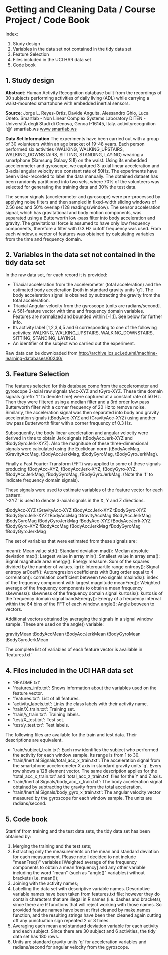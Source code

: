 # Getting and Cleaning Data  / Course Project / Code Book

Index:

1. Study design
2. Variables in the data set not contained in the tidy data set
3. Feature Selection 
4. Files included in the UCI HAR data set
5. Code book



## 1. Study design

__Abstract__:
Human Activity Recognition database built from the recordings of 30 subjects performing activities of daily living (ADL) while carrying a waist-mounted smartphone with embedded inertial sensors.
 
__Source__:
Jorge L. Reyes-Ortiz, Davide Anguita, Alessandro Ghio, Luca Oneto. 
Smartlab - Non Linear Complex Systems Laboratory 
DITEN - UniversitÃ  degli Studi di Genova, Genoa I-16145, Italy. 
activityrecognition '@' smartlab.ws 
www.smartlab.ws 

__Data Set Information__
The experiments have been carried out with a group of 30 volunteers within an age bracket of 19-48 years. Each person performed six activities (WALKING, WALKING_UPSTAIRS, WALKING_DOWNSTAIRS, SITTING, STANDING, LAYING) wearing a smartphone (Samsung Galaxy S II) on the waist. Using its embedded accelerometer and gyroscope, we captured 3-axial linear acceleration and 3-axial angular velocity at a constant rate of 50Hz. The experiments have been video-recorded to label the data manually. The obtained dataset has been randomly partitioned into two sets, where 70% of the volunteers was selected for generating the training data and 30% the test data. 

The sensor signals (accelerometer and gyroscope) were pre-processed by applying noise filters and then sampled in fixed-width sliding windows of 2.56 sec and 50% overlap (128 readings/window). The sensor acceleration signal, which has gravitational and body motion components, was separated using a Butterworth low-pass filter into body acceleration and gravity. The gravitational force is assumed to have only low frequency components, therefore a filter with 0.3 Hz cutoff frequency was used. From each window, a vector of features was obtained by calculating variables from the time and frequency domain. 




## 2. Variables in the data set not contained in the tidy data set

In the raw data set, for each record it is provided:

* Triaxial acceleration from the accelerometer (total acceleration) and the estimated body acceleration [both in standard gravity units 'g']. The body acceleration signal is obtained by subtracting the gravity from the total acceleration. 
* Triaxial Angular velocity from the gyroscope [units are radians/second].
* A 561-feature vector with time and frequency domain variables. Features are normalized and bounded within [-1,1]. See below for further info.
* Its activity label [1,2,3,4,5 and 6 corresponding to one of the following activites: WALKING, WALKING_UPSTAIRS, WALKING_DOWNSTAIRS, SITTING, STANDING, LAYING].
* An identifier of the subject who carried out the experiment.

Raw data can be downloaded from http://archive.ics.uci.edu/ml/machine-learning-databases/00240/ 



## 3. Feature Selection 


The features selected for this database come from the accelerometer and gyroscope 3-axial raw signals tAcc-XYZ and tGyro-XYZ. These time domain signals (prefix 't' to denote time) were captured at a constant rate of 50 Hz. Then they were filtered using a median filter and a 3rd order low pass Butterworth filter with a corner frequency of 20 Hz to remove noise. Similarly, the acceleration signal was then separated into body and gravity acceleration signals (tBodyAcc-XYZ and tGravityAcc-XYZ) using another low pass Butterworth filter with a corner frequency of 0.3 Hz. 

Subsequently, the body linear acceleration and angular velocity were derived in time to obtain Jerk signals (tBodyAccJerk-XYZ and tBodyGyroJerk-XYZ). Also the magnitude of these three-dimensional signals were calculated using the Euclidean norm (tBodyAccMag, tGravityAccMag, tBodyAccJerkMag, tBodyGyroMag, tBodyGyroJerkMag). 

Finally a Fast Fourier Transform (FFT) was applied to some of these signals producing fBodyAcc-XYZ, fBodyAccJerk-XYZ, fBodyGyro-XYZ, fBodyAccJerkMag, fBodyGyroMag, fBodyGyroJerkMag. (Note the 'f' to indicate frequency domain signals). 

These signals were used to estimate variables of the feature vector for each pattern:  
'-XYZ' is used to denote 3-axial signals in the X, Y and Z directions.

tBodyAcc-XYZ
tGravityAcc-XYZ
tBodyAccJerk-XYZ
tBodyGyro-XYZ
tBodyGyroJerk-XYZ
tBodyAccMag
tGravityAccMag
tBodyAccJerkMag
tBodyGyroMag
tBodyGyroJerkMag
fBodyAcc-XYZ
fBodyAccJerk-XYZ
fBodyGyro-XYZ
fBodyAccMag
fBodyAccJerkMag
fBodyGyroMag
fBodyGyroJerkMag

The set of variables that were estimated from these signals are: 

mean(): Mean value
std(): Standard deviation
mad(): Median absolute deviation 
max(): Largest value in array
min(): Smallest value in array
sma(): Signal magnitude area
energy(): Energy measure. Sum of the squares divided by the number of values. 
iqr(): Interquartile range 
entropy(): Signal entropy
arCoeff(): Autoregresion coefficients with Burg order equal to 4
correlation(): correlation coefficient between two signals
maxInds(): index of the frequency component with largest magnitude
meanFreq(): Weighted average of the frequency components to obtain a mean frequency
skewness(): skewness of the frequency domain signal 
kurtosis(): kurtosis of the frequency domain signal 
bandsEnergy(): Energy of a frequency interval within the 64 bins of the FFT of each window.
angle(): Angle between to vectors.

Additional vectors obtained by averaging the signals in a signal window sample. These are used on the angle() variable:

gravityMean
tBodyAccMean
tBodyAccJerkMean
tBodyGyroMean
tBodyGyroJerkMean

The complete list of variables of each feature vector is available in 'features.txt'


## 4. Files included in the UCI HAR data set

* 'README.txt'
* 'features_info.txt': Shows information about the variables used on the feature vector.
* 'features.txt': List of all features.
* 'activity_labels.txt': Links the class labels with their activity name.
* 'train/X_train.txt': Training set.
* 'train/y_train.txt': Training labels.
* 'test/X_test.txt': Test set.
* 'test/y_test.txt': Test labels.

The following files are available for the train and test data. Their descriptions are equivalent. 
* 'train/subject_train.txt': Each row identifies the subject who performed the activity for each window sample. Its range is from 1 to 30. 
* 'train/Inertial Signals/total_acc_x_train.txt': The acceleration signal from the smartphone accelerometer X axis in standard gravity units 'g'. Every row shows a 128 element vector. The same description applies for the 'total_acc_x_train.txt' and 'total_acc_z_train.txt' files for the Y and Z axis. 
* 'train/Inertial Signals/body_acc_x_train.txt': The body acceleration signal obtained by subtracting the gravity from the total acceleration. 
* 'train/Inertial Signals/body_gyro_x_train.txt': The angular velocity vector measured by the gyroscope for each window sample. The units are radians/second. 


## 5. Code book

Startinf from training and the test data sets, the tidy data set has been obtained by: 

1. Merging the training and the test sets;
2. Extracting only the measurements on the mean and standard deviation for each measurement. Please note I decided to not include "meanFreq()" variables [Weighted average of the frequency components to obtain a mean frequency] and any other variable including the word "mean" (such as "angle()" variables) without brackets (i.e. mean());
3. Joining with the activity names;
4. Labelling the data set with descriptive variable names. Descriptive variable names have been taken from features.txt file: however they do contain characters that are illegal in R names (i.e. dashes and brackets), since there are R functions that will reject working with those names. So provided feature names have been at first cleaned by make.names function, and the resulting strings have been then cleaned again cutting off any punctuation sign repeated 2 or 3 times.
5. Averaging each mean and standard deviation variable for each activity and each subject. Since there are 30 subject and 6 activities, the tidy data set has 180 rows.
5. Units are standard gravity units 'g' for acceleration variables and radians/second for angular velocity from the gyroscope.
